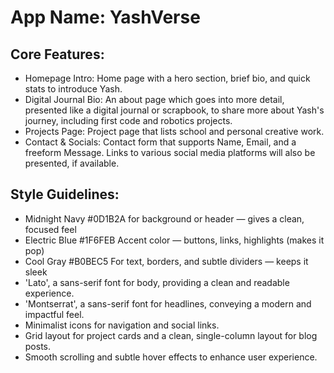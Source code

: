 # **App Name**: YashVerse

## Core Features:

- Homepage Intro: Home page with a hero section, brief bio, and quick stats to introduce Yash.
- Digital Journal Bio: An about page which goes into more detail, presented like a digital journal or scrapbook, to share more about Yash's journey, including first code and robotics projects.
- Projects Page: Project page that lists school and personal creative work.
- Contact & Socials: Contact form that supports Name, Email, and a freeform Message. Links to various social media platforms will also be presented, if available.

## Style Guidelines:

- Midnight Navy #0D1B2A for background or header — gives a clean, focused feel
- Electric Blue #1F6FEB Accent color — buttons, links, highlights (makes it pop)
- Cool Gray #B0BEC5 For text, borders, and subtle dividers — keeps it sleek
- 'Lato', a sans-serif font for body, providing a clean and readable experience.
- 'Montserrat', a sans-serif font for headlines, conveying a modern and impactful feel.
- Minimalist icons for navigation and social links.
- Grid layout for project cards and a clean, single-column layout for blog posts.
- Smooth scrolling and subtle hover effects to enhance user experience.